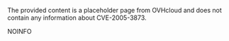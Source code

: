 The provided content is a placeholder page from OVHcloud and does not contain any information about CVE-2005-3873.

NOINFO